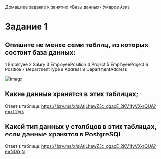 Домашнее задание к занятию «Базы данных» Умаров Азиз

# Задание 1
## Опишите не менее семи таблиц, из которых состоит база данных:
1	Employee
2	Salary
3	EmployeePosition
4	Project
5	EmployeeProject
6	Position
7	DepartmentType
8	Address
9	DepartmentAddress

![image](https://github.com/UmarovAM/sys-homework/assets/118117183/2370c7cd-be40-456c-a2d0-0c3eaf9ab78d)

## Какие данные хранятся в этих таблицах;
Ответ в таблице:
https://1drv.ms/x/s!AtjLhewZ3c_dgacE_2KV1fyVXxrQUA?e=xL2yrk

## Какой тип данных у столбцов в этих таблицах, если данные хранятся в PostgreSQL.
Ответ в таблице:
https://1drv.ms/x/s!AtjLhewZ3c_dgacE_2KV1fyVXxrQUA?e=NDiYjN
